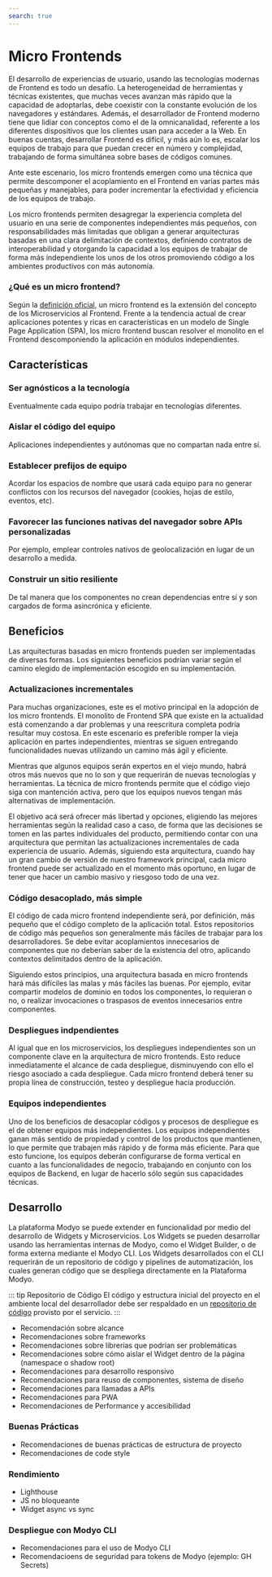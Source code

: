 ```yaml
---
search: true
---
```


# Micro Frontends
El desarrollo de experiencias de usuario, usando las tecnologías modernas de Frontend es todo un desafío. La heterogeneidad de herramientas y técnicas existentes, que muchas veces avanzan más rápido que la capacidad de adoptarlas, debe coexistir con la constante evolución de los navegadores y estándares. Además, el desarrollador de Frontend moderno tiene que lidiar con conceptos como el de la omnicanalidad, referente a los diferentes dispositivos que los clientes usan para acceder a la Web.  En buenas cuentas, desarrollar Frontend es difícil, y más aún lo es, escalar los equipos de trabajo para que puedan crecer en número y  complejidad, trabajando de forma simultánea sobre bases de códigos comunes. 

Ante este escenario, los micro frontends emergen como una técnica que permite descomponer el acoplamiento en el Frontend en varias partes más pequeñas y manejables, para poder incrementar la efectividad y eficiencia de los equipos de trabajo. 

Los micro frontends permiten desagregar la experiencia completa del usuario en una serie de componentes independientes más pequeños, con responsabilidades más limitadas que obligan a generar arquitecturas basadas en una clara delimitación de contextos, definiendo contratos de interoperabilidad y otorgando la capacidad a los equipos de trabajar de forma más independiente los unos de los otros promoviendo código a los ambientes productivos con más autonomía.

### ¿Qué es un micro frontend?
Según la [definición oficial](https://micro-frontends.org), un micro frontend es la extensión del concepto de los Microservicios al Frontend. Frente a la tendencia actual de crear aplicaciones potentes y ricas en características en un modelo de Single Page Application (SPA), los micro frontend buscan resolver el monolito en el Frontend descomponiendo la aplicación en módulos independientes.

## Características
### Ser agnósticos a la tecnología
Eventualmente cada equipo podría trabajar en tecnologías diferentes.

### Aislar el código del equipo
Aplicaciones independientes y autónomas que no compartan nada entre sí.

### Establecer prefijos de equipo
Acordar los espacios de nombre que usará cada equipo para no generar conflictos con los recursos del navegador (cookies, hojas de estilo, eventos, etc).

### Favorecer las funciones nativas del navegador sobre APIs personalizadas
Por ejemplo, emplear controles nativos de geolocalización en lugar de un desarrollo a medida.

### Construir un sitio resiliente
De tal manera que los componentes no crean dependencias entre sí y son cargados de forma asincrónica y eficiente.

## Beneficios
Las arquitecturas basadas en micro frontends pueden ser implementadas de diversas formas. Los siguientes beneficios podrían variar según el camino elegido de implementación escogido en su implementación.

### Actualizaciones incrementales
Para muchas organizaciones, este es el motivo principal en la adopción de los micro frontends. El monolito de Frontend SPA que existe en la actualidad está comenzando a dar problemas y una reescritura completa podría resultar muy costosa. En este escenario es preferible romper la vieja aplicación en partes independientes, mientras se siguen entregando funcionalidades nuevas utilizando un camino más ágil y eficiente.

Mientras que algunos equipos serán expertos en el viejo mundo, habrá otros más nuevos que no lo son y que requerirán de nuevas tecnologías y herramientas. La técnica de micro frontends permite que el código viejo siga con mantención activa, pero que los equipos nuevos tengan más alternativas de implementación.

El objetivo acá será ofrecer más libertad y opciones, eligiendo las mejores herramientas según la realidad caso a caso, de forma que las decisiones se tomen en las partes individuales del producto, permitiendo contar con una arquitectura que permitan las actualizaciones incrementales de cada experiencia de usuario. Además, siguiendo esta arquitectura, cuando hay un gran cambio de versión de nuestro framework principal, cada micro frontend puede ser actualizado en el momento más oportuno, en lugar de tener que hacer un cambio masivo y riesgoso todo de una vez. 

### Código desacoplado, más simple
El código de cada micro frontend independiente será, por definición, más pequeño que el código completo de la aplicación total. Estos repositorios de código más pequeños son generalmente más fáciles de trabajar para los desarrolladores. Se debe evitar acoplamientos innecesarios de componentes que no deberían saber de la existencia del otro, aplicando contextos delimitados dentro de la aplicación.

Siguiendo estos principios, una arquitectura basada en micro frontends hará más difíciles las malas y más fáciles las buenas. Por ejemplo, evitar compartir modelos de dominio en todos los componentes, lo requieran o no, o realizar invocaciones o traspasos de eventos innecesarios entre componentes.

### Despliegues indpendientes
Al igual que en los microservicios, los despliegues independientes son un componente clave en la arquitectura de micro frontends. Esto reduce inmediatamente el alcance de cada despliegue, disminuyendo con ello el riesgo asociado a cada despliegue. Cada micro frontend deberá tener su propia línea de construcción, testeo y despliegue hacia producción.

### Equipos independientes
Uno de los beneficios de desacoplar códigos y procesos de despliegue es el de obtener equipos más independientes. Los equipos independientes ganan más sentido de propiedad y control de los productos que mantienen, lo que permite que trabajen más rápido y de forma más eficiente. Para que esto funcione, los equipos deberán configurarse de forma vertical en cuanto a las funcionalidades de negocio, trabajando en conjunto con los equipos de Backend, en lugar de hacerlo sólo según sus capacidades técnicas.



## Desarrollo
La plataforma Modyo se puede extender en funcionalidad por medio del desarrollo de Widgets y Microservicios. Los Widgets se pueden desarrollar usando las herramientas internas de Modyo, como el Widget Builder, o de forma externa mediante el Modyo CLI. 
Los Widgets desarrollados con el CLI requerirán de un repositorio de código y pipelines de automatización, los cuales generan código que se despliega directamente en la Plataforma Modyo. 

::: tip Repositorio de Código
El código y estructura inicial del proyecto en el ambiente local del desarrollador debe ser respaldado en un [repositorio de código](../components/development.md#repositorio-de-codigo) provisto por el servicio.
:::

- Recomendación sobre alcance
- Recomendaciones sobre frameworks
- Recomendaciones sobre librerías que podrían ser problemáticas
- Recomendaciones sobre cómo aislar el Widget dentro de la página (namespace o shadow root)
- Recomendaciones para desarrollo responsivo
- Recomendaciones para reuso de componentes, sistema de diseño
- Recomendaciones para llamadas a APIs
- Recomendaciones para PWA
- Recomendaciones de Performance y accesibilidad


### Buenas Prácticas
- Recomendaciones de buenas prácticas de estructura de proyecto
- Recomendaciones de code style

### Rendimiento
- Lighthouse
- JS no bloqueante
- Widget async vs sync

### Despliegue con Modyo CLI
- Recomendaciones para el uso de Modyo CLI
- Recomendacioens de seguridad para tokens de Modyo (ejemplo: GH Secrets)



